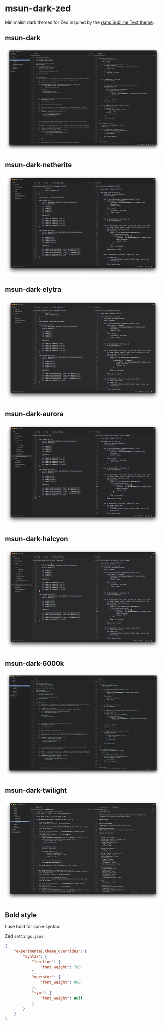 # msun-dark-zed

Minimalist dark themes for Zed inspired by the [rsms Sublime Text theme](https://github.com/rsms/sublime-theme).

## msun-dark
![msun-dark](./screenshots/msun-dark.png)

## msun-dark-netherite
![msun-dark](./screenshots/msun-dark-netherite.png)

## msun-dark-elytra
![msun-dark](./screenshots/msun-dark-elytra.png)

## msun-dark-aurora
![msun-dark](./screenshots/msun-dark-aurora.png)

## msun-dark-halcyon
![msun-dark](./screenshots/msun-dark-halcyon.png)

## msun-dark-6000k
![msun-dark](./screenshots/msun-dark-6000k.png)

## msun-dark-twilight
![msun-dark](./screenshots/msun-dark-twilight.png)

## Bold style
I use bold for some syntax:

Zed `settings.json`
```json
{
 	"experimental.theme_overrides": {
		"syntax": {
			"function": {
				"font_weight": 700
			},
			"operator": {
				"font_weight": 800
			},
			"type": {
				"font_weight": null
			}
		}
	}
}
```
